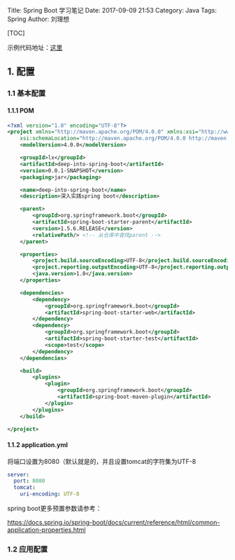 Title: Spring Boot 学习笔记
Date: 2017-09-09 21:53
Category: Java
Tags: Spring
Author: 刘理想

[TOC]

示例代码地址：[这里](https://github.com/liulixiang1988/javademo/tree/master/spring/%E6%B7%B1%E5%85%A5%E5%AE%9E%E8%B7%B5spring-boot)



## 1. 配置

### 1.1 基本配置

#### 1.1.1 POM

```xml
<?xml version="1.0" encoding="UTF-8"?>
<project xmlns="http://maven.apache.org/POM/4.0.0" xmlns:xsi="http://www.w3.org/2001/XMLSchema-instance"
	xsi:schemaLocation="http://maven.apache.org/POM/4.0.0 http://maven.apache.org/xsd/maven-4.0.0.xsd">
	<modelVersion>4.0.0</modelVersion>

	<groupId>lx</groupId>
	<artifactId>deep-into-spring-boot</artifactId>
	<version>0.0.1-SNAPSHOT</version>
	<packaging>jar</packaging>

	<name>deep-into-spring-boot</name>
	<description>深入实践spring boot</description>

	<parent>
		<groupId>org.springframework.boot</groupId>
		<artifactId>spring-boot-starter-parent</artifactId>
		<version>1.5.6.RELEASE</version>
		<relativePath/> <!-- 从仓库中查找parent -->
	</parent>

	<properties>
		<project.build.sourceEncoding>UTF-8</project.build.sourceEncoding>
		<project.reporting.outputEncoding>UTF-8</project.reporting.outputEncoding>
		<java.version>1.8</java.version>
	</properties>

	<dependencies>
		<dependency>
			<groupId>org.springframework.boot</groupId>
			<artifactId>spring-boot-starter-web</artifactId>
		</dependency>
		<dependency>
			<groupId>org.springframework.boot</groupId>
			<artifactId>spring-boot-starter-test</artifactId>
			<scope>test</scope>
		</dependency>
	</dependencies>

	<build>
		<plugins>
			<plugin>
				<groupId>org.springframework.boot</groupId>
				<artifactId>spring-boot-maven-plugin</artifactId>
			</plugin>
		</plugins>
	</build>

</project>
```



#### 1.1.2 application.yml

将端口设置为8080（默认就是的，并且设置tomcat的字符集为UTF-8

```yaml
server:
  port: 8080
  tomcat:
    uri-encoding: UTF-8
```

spring boot更多预置参数请参考：

https://docs.spring.io/spring-boot/docs/current/reference/html/common-application-properties.html



### 1.2 应用配置 